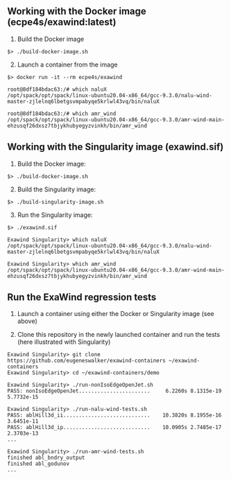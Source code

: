 ## Working with the Docker image (ecpe4s/exawind:latest)
1. Build the Docker image
```
$> ./build-docker-image.sh
```

2. Launch a container from the image
```
$> docker run -it --rm ecpe4s/exawind

root@8df184bdac63:/# which naluX
/opt/spack/opt/spack/linux-ubuntu20.04-x86_64/gcc-9.3.0/nalu-wind-master-zjlelnq6lbetgsvmpabyqe5krlwl43vq/bin/naluX

root@8df184bdac63:/# which amr_wind
/opt/spack/opt/spack/linux-ubuntu20.04-x86_64/gcc-9.3.0/amr-wind-main-ehzusqf26dxsz7tbjykhubyegyzvinkh/bin/amr_wind
```

## Working with the Singularity image (exawind.sif)

1. Build the Docker image:
```
$> ./build-docker-image.sh
```

2. Build the Singularity image:
```
$> ./build-singularity-image.sh
```

3. Run the Singularity image:
```
$> ./exawind.sif

Exawind Singularity> which naluX
/opt/spack/opt/spack/linux-ubuntu20.04-x86_64/gcc-9.3.0/nalu-wind-master-zjlelnq6lbetgsvmpabyqe5krlwl43vq/bin/naluX

Exawind Singularity> which amr_wind
/opt/spack/opt/spack/linux-ubuntu20.04-x86_64/gcc-9.3.0/amr-wind-main-ehzusqf26dxsz7tbjykhubyegyzvinkh/bin/amr_wind
```

## Run the ExaWind regression tests

1. Launch a container using either the Docker or Singularity image (see above)

2. Clone this repository in the newly launched container and run the tests (here illustrated with Singularity)
```
Exawind Singularity> git clone https://github.com/eugeneswalker/exawind-containers ~/exawind-containers
Exawind Singularity> cd ~/exawind-containers/demo

Exawind Singularity> ./run-nonIsoEdgeOpenJet.sh
PASS: nonIsoEdgeOpenJet.......................     6.2260s 8.1315e-19 5.7732e-15

Exawind Singularity> ./run-nalu-wind-tests.sh
PASS: ablHill3d_ii............................    10.3820s 8.1955e-16 3.6451e-11
PASS: ablHill3d_ip............................    10.0905s 2.7485e-17 2.3703e-13
...

Exawind Singularity> ./run-amr-wind-tests.sh
finished abl_bndry_output
finished abl_godunov
...
```

